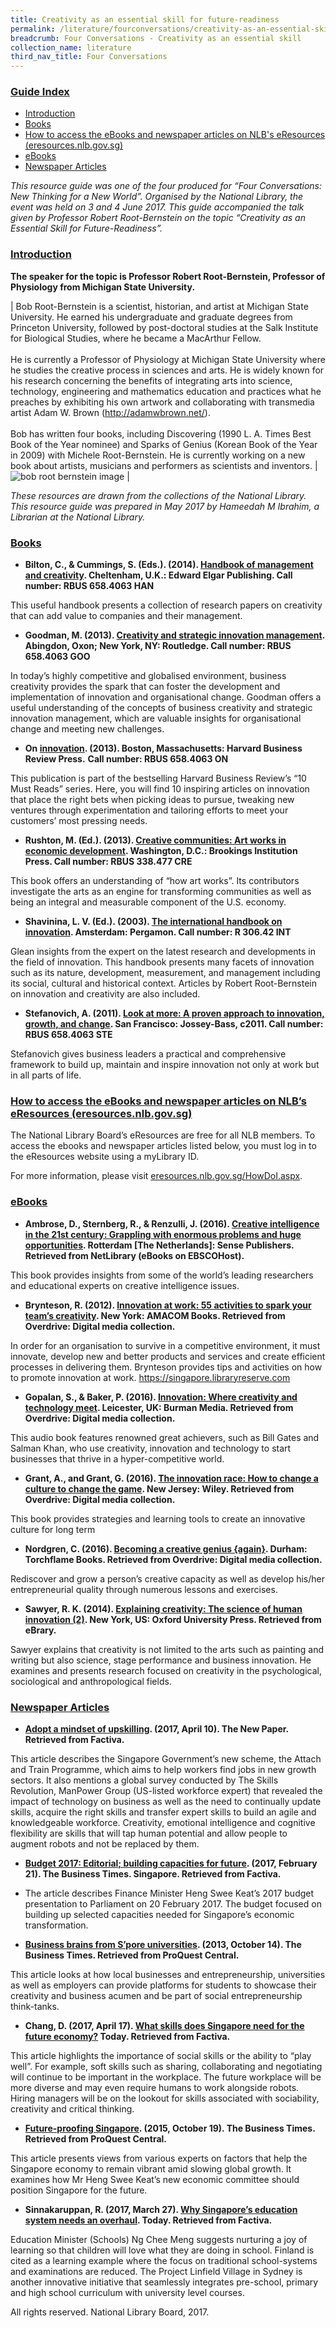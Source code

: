 ```yaml
---
title: Creativity as an essential skill for future-readiness
permalink: /literature/fourconversations/creativity-as-an-essential-skill-for-future-readiness
breadcrumb: Four Conversations - Creativity as an essential skill
collection_name: literature
third_nav_title: Four Conversations
---
```


### <u>Guide Index</u>

* [Introduction](#introduction)
* [Books​](#books)
* [How to access the eBooks and newspaper articles on NLB's eResources (eresources.nlb.gov.sg)](#how-to-access-the-ebooks-and-newspaper-articles-on-nlbs-eresources-eresources.nlb.gov.sg)
* [eBook​s](#ebooks)
* [Newspaper Articles](#newspaper-articles)

_This resource guide was one of the four produced for “Four Conversations: New Thinking for a New World”. Organised by the National Library, the event was held on 3 and 4 June 2017. This guide accompanied the talk given by Professor Robert Root-Bernstein on the topic “Creativity as an Essential Skill for Future-Readiness”._ 

### <u>Introduction</u>

**The speaker for the topic is Professor Robert Root-Bernstein, Professor of Physiology from Michigan State University.**

| Bob Root-Bernstein is a scientist, historian, and artist at Michigan State University. He earned his undergraduate and graduate degrees from Princeton University, followed by post-doctoral studies at the Salk Institute for Biological Studies, where he became a MacArthur Fellow. <br><br> He is currently a Professor of Physiology at Michigan State University where he studies the creative process in sciences and arts. He is widely known for his research concerning the benefits of integrating arts into science, technology, engineering and mathematics education and practices what he preaches by exhibiting his own artwork and collaborating with transmedia artist Adam W. Brown (http://adamwbrown.net/).
<br><br> Bob has written four books, including Discovering (1990 L. A. Times Best Book of the Year nominee) and Sparks of Genius (Korean Book of the Year in 2009) with Michele Root-Bernstein. He is currently working on a new book about artists, musicians and performers as scientists and inventors. | ![bob root bernstein image](/images/literature/fourconversations/Prof-Bob-Root-Bernstein.jpg) |

 
 _These resources are drawn from the collections of the National Library. This resource guide was prepared in May 2017 by Hameedah M Ibrahim, a Librarian at the National Library._


### <u>Books</u> 

* **Bilton, C., & Cummings, S. (Eds.). (2014). [Handbook of management and creativity](http://eservice.nlb.gov.sg/item_holding_s.aspx?bid=201073748). Cheltenham, U.K.: Edward Elgar Publishing. Call number: RBUS 658.4063 HAN**

This useful handbook presents a collection of research papers on creativity that can add value to companies and their management.
 

* **Goodman, M. (2013). [Creativity and strategic innovation management](http://eservice.nlb.gov.sg/item_holding_s.aspx?bid=200136057). Abingdon, Oxon; New York, NY: Routledge. Call number: RBUS 658.4063 GOO**

In today’s highly competitive and globalised environment, business creativity provides the spark that can foster the development and implementation of innovation and organisational change. Goodman offers a useful understanding of the concepts of business creativity and strategic innovation management, which are valuable insights for organisational change and meeting new challenges.
 

* **On [innovation](http://eservice.nlb.gov.sg/item_holding_s.aspx?bid=200145725). (2013). Boston, Massachusetts: Harvard Business Review Press.**
**Call number: RBUS 658.4063 ON**

This publication is part of the bestselling Harvard Business Review’s “10 Must Reads” series.  Here, you will find 10 inspiring articles on innovation that place the right bets when picking ideas to pursue, tweaking new ventures through experimentation and tailoring efforts to meet your customers’ most pressing needs.
 

* **Rushton, M. (Ed.). (2013). [Creative communities: Art works in economic development](http://eservice.nlb.gov.sg/item_holding_s.aspx?bid=200147692). Washington, D.C.: Brookings Institution Press. Call number: RBUS 338.477 CRE**

This book offers an understanding of “how art works”. Its contributors investigate the arts as an engine for transforming communities as well as being an integral and measurable component of the U.S. economy.
 

* **Shavinina, L. V. (Ed.). (2003). [The international handbook on innovation](http://eservice.nlb.gov.sg/item_holding_s.aspx?bid=11918438). Amsterdam: Pergamon. Call number: R 306.42 INT**

Glean insights from the expert on the latest research and developments in the field of innovation. This handbook presents many facets of innovation such as its nature, development, measurement, and management including its social, cultural and historical context. Articles by Robert Root-Bernstein on innovation and creativity are also included.
 

* **Stefanovich, A. (2011). [Look at more: A proven approach to innovation, growth, and change](http://eservice.nlb.gov.sg/item_holding_s.aspx?bid=14030582). San Francisco: Jossey-Bass, c2011. Call number: RBUS 658.4063 STE**

Stefanovich gives business leaders a practical and comprehensive framework to build up, maintain and inspire innovation not only at work but in all parts of life.
 

### <u>How to access the eBooks and newspaper articles on NLB’s eResources (eresources.nlb.gov.sg)</u>
 
The National Library Board’s eResources are free for all NLB members. To access the ebooks and newspaper articles listed below, you must log in to the eResources website using a myLibrary ID.

For more information, please visit [eresources.nlb.gov.sg/HowDoI.aspx](eresources.nlb.gov.sg/HowDoI.aspx).

 

### <u>eBooks</u>
 

* **Ambrose, D., Sternberg, R., & Renzulli, J. (2016). [Creative intelligence in the 21st century:  Grappling with enormous problems and huge opportunities](http://eresources.nlb.gov.sg/Main/Browse?startsWith=N). Rotterdam [The Netherlands]: Sense Publishers. Retrieved from NetLibrary (eBooks on EBSCOHost).**

This book provides insights from some of the world’s leading researchers and educational experts on creative intelligence issues.
 

* **Brynteson, R. (2012). [Innovation at work: 55 activities to spark your team’s creativity](https://singapore.libraryreserve.com/10/50/en/ContentDetails.htm?id=0BCA85D9-CD8C-48D1-9F20-0AC7936C02E1). New York: AMACOM Books. Retrieved from Overdrive: Digital media collection.**

In order for an organisation to survive in a competitive environment, it must innovate, develop new and better products and services and create efficient processes in delivering them. Brynteson provides tips and activities on how to promote innovation at work. https://singapore.libraryreserve.com
 

* **Gopalan, S., & Baker, P. (2016). [Innovation: Where creativity and technology meet](https://singapore.libraryreserve.com/10/50/en/ContentDetails.htm?id=24AE184D-A7C4-4150-B7D8-48E75E46FC86). Leicester, UK: Burman Media. Retrieved from Overdrive: Digital media collection.**

This audio book features renowned great achievers, such as Bill Gates and Salman Khan, who use creativity, innovation and technology to start businesses that thrive in a hyper-competitive world.
 

* **Grant, A., and Grant, G. (2016). [The innovation race: How to change a culture to change the game](https://singapore.libraryreserve.com/10/50/en/ContentDetails.htm?id=99CD72CB-7071-4C26-9DCC-A3E3B5205B9A). New Jersey: Wiley. Retrieved from Overdrive: Digital media collection.**

This book provides strategies and learning tools to create an innovative culture for long term
 

* **Nordgren, C. (2016). [Becoming a creative genius {again}](https://singapore.libraryreserve.com/10/50/en/ContentDetails.htm?id=C1D7335D-DBA2-4650-818E-239BC9942207). Durham: Torchflame Books. Retrieved from Overdrive: Digital media collection.**

Rediscover and grow a person’s creative capacity as well as develop his/her entrepreneurial quality through numerous lessons and exercises.
 

* **Sawyer, R. K. (2014). [Explaining creativity: The science of human innovation (2)](http://eresources.nlb.gov.sg/Main/Browse?startsWith=E). New York, US: Oxford University Press. Retrieved from eBrary.**

Sawyer explains that creativity is not limited to the arts such as painting and writing but also science, stage performance and business innovation. He examines and presents research focused on creativity in the psychological, sociological and anthropological fields.
 

### <u>Newspaper Articles</u>
 

* **[Adopt a mindset of upskilling](http://eresources.nlb.gov.sg/Main/Browse?startsWith=F). (2017, April 10). The New Paper. Retrieved from Factiva.**

This article describes the Singapore Government’s new scheme, the Attach and Train Programme, which aims to help workers find jobs in new growth sectors. It also mentions a global survey conducted by The Skills Revolution, ManPower Group (US-listed workforce expert) that revealed the impact of technology on business as well as the need to continually update skills, acquire the right skills and transfer expert skills to build an agile and knowledgeable workforce. Creativity, emotional intelligence and cognitive flexibility are skills that will tap human potential and allow people to augment robots and not be replaced by them.
 

* **[Budget 2017: Editorial; building capacities for future](http://eresources.nlb.gov.sg/Main/Browse?startsWith=F). (2017, February 21). The Business Times. Singapore. Retrieved from Factiva.**

* The article describes Finance Minister Heng Swee Keat’s 2017 budget presentation to Parliament on 20 February 2017. The budget focused on building up selected capacities needed for Singapore’s economic transformation.
 

* **[Business brains from S’pore universities](http://eresources.nlb.gov.sg/Main/Browse?startsWith=P). (2013, October 14). The Business Times. Retrieved from ProQuest Central.**

This article looks at how local businesses and entrepreneurship, universities as well as employers can provide platforms for students to showcase their creativity and business acumen and be part of social entrepreneurship think-tanks.
 

* **Chang, D. (2017, April 17). [What skills does Singapore need for the future economy?](http://eresources.nlb.gov.sg/Main/Browse?startsWith=F) Today. Retrieved from Factiva.**

This article highlights the importance of social skills or the ability to “play well”. For example, soft skills such as sharing, collaborating and negotiating will continue to be important in the workplace. The future workplace will be more diverse and may even require humans to work alongside robots. Hiring managers will be on the lookout for skills associated with sociability, creativity and critical thinking.
 

* **[Future-proofing Singapore](http://eresources.nlb.gov.sg/Main/Browse?startsWith=P). (2015, October 19). The Business Times. Retrieved from ProQuest Central.**

This article presents views from various experts on factors that help the Singapore economy to remain vibrant amid slowing global growth. It examines how Mr Heng Swee Keat’s new economic committee should position Singapore for the future.
 

* **Sinnakaruppan, R. (2017, March 27). [Why Singapore’s education system needs an overhaul](http://eresources.nlb.gov.sg/Main/Browse?startsWith=F). Today. Retrieved from Factiva.**

Education Minister (Schools) Ng Chee Meng suggests nurturing a joy of learning so that children will love what they are doing in school. Finland is cited as a learning example where the focus on traditional school-systems and examinations are reduced. The Project Linfield Village in Sydney is another innovative initiative that seamlessly integrates pre-school, primary and high school curriculum with university level courses.
 

All rights reserved. National Library Board, 2017.